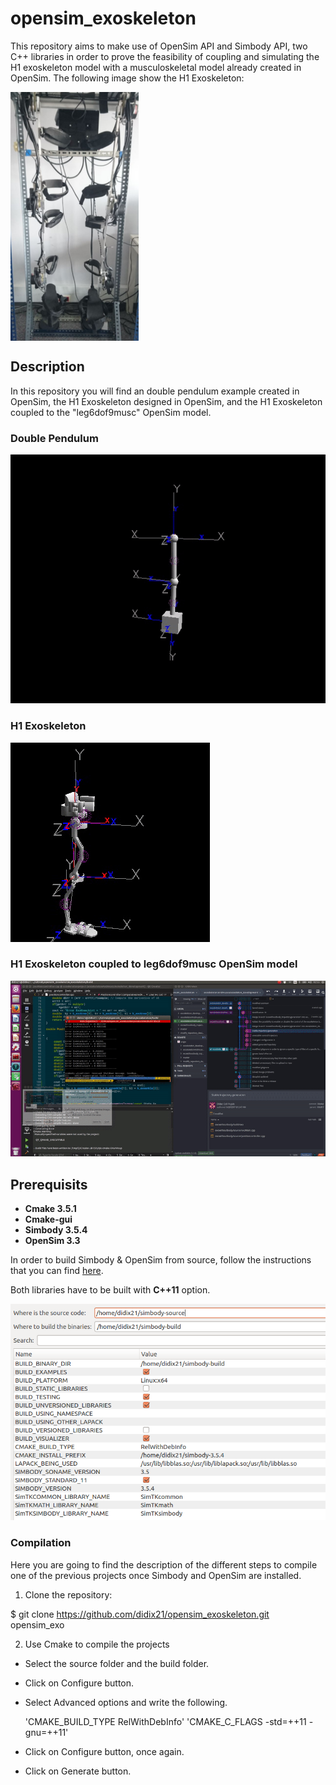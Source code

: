 # opensim_exoskeleton

This repository aims to make use of OpenSim API and Simbody API, two C++ libraries in order to prove the feasibility of coupling and simulating the H1 exoskeleton model with a musculoskeletal model already created in OpenSim. The following image show the H1 Exoskeleton:


<img src="readmefiles/images/h1exo.png" align="center"/>
 

## Description

In this repository you will find an double pendulum example created in OpenSim, the H1 Exoskeleton designed in OpenSim, and the H1 Exoskeleton coupled to the "leg6dof9musc" OpenSim model.

### Double Pendulum

![doublependulum](readmefiles/gift/doublependulum.gif)

### H1 Exoskeleton

![h1exogift](readmefiles/gift/h1exo.gif)

### H1 Exoskeleton coupled to leg6dof9musc OpenSim model

![h1exocoupled](readmefiles/gift/h1exocoupled.gif)

## Prerequisits
* **Cmake 3.5.1** 
* **Cmake-gui**
* **Simbody 3.5.4**
* **OpenSim 3.3**

In order to build Simbody & OpenSim from source, follow the instructions that you can find [here](https://simtk-confluence.stanford.edu/display/OpenSim/Building+OpenSim+from+Source).

Both libraries have to be built with **C++11** option.

![cmakesimbody](readmefiles/images/cmakesimbody.png)


### Compilation

Here you are going to find the description of the different steps to compile one of the previous projects once Simbody and OpenSim are installed.

 1. Clone the repository:
 
   $ git clone https://github.com/didix21/opensim_exoskeleton.git opensim_exo
  
 2. Use Cmake to compile the projects
  * Select the source folder and the build folder.
  * Click on Configure button.
  * Select Advanced options and write the following.
  
     'CMAKE_BUILD_TYPE RelWithDebInfo'
     'CMAKE_C_FLAGS -std=++11 -gnu=++11'
     
  * Click on Configure button, once again.
  * Click on Generate button.
    
  
   


